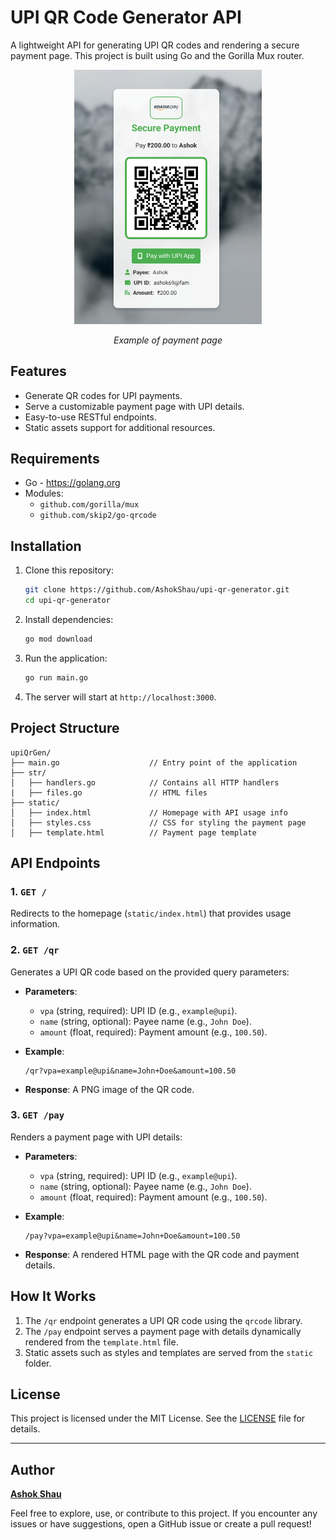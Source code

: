# UPI QR Code Generator API

A lightweight API for generating UPI QR codes and rendering a secure payment page. This project is built using Go and the Gorilla Mux router.


<p align="center">
  <img src="https://raw.githubusercontent.com/AshokShau/upi-qr-generator/master/.github/pay.png" 
       alt="Pay Example" 
       width="300" 
       height="auto">
</p>
<p align="center"><em>Example of payment page</em></p>



## Features
- Generate QR codes for UPI payments.
- Serve a customizable payment page with UPI details.
- Easy-to-use RESTful endpoints.
- Static assets support for additional resources.

## Requirements
- Go - https://golang.org
- Modules:
  - `github.com/gorilla/mux`
  - `github.com/skip2/go-qrcode`

## Installation
1. Clone this repository:
   ```bash
   git clone https://github.com/AshokShau/upi-qr-generator.git
   cd upi-qr-generator
   ```

2. Install dependencies:
    ```bash
    go mod download
    ```
   
3. Run the application:
   ```bash
   go run main.go
   ```

4. The server will start at `http://localhost:3000`.

## Project Structure
```
upiQrGen/
├── main.go                    // Entry point of the application
├── str/
│   ├── handlers.go            // Contains all HTTP handlers
|   ├── files.go               // HTML files
├── static/
│   ├── index.html             // Homepage with API usage info
│   ├── styles.css             // CSS for styling the payment page
│   ├── template.html          // Payment page template
```

## API Endpoints

### 1. `GET /`
Redirects to the homepage (`static/index.html`) that provides usage information.

### 2. `GET /qr`
Generates a UPI QR code based on the provided query parameters:
- **Parameters**:
    - `vpa` (string, required): UPI ID (e.g., `example@upi`).
    - `name` (string, optional): Payee name (e.g., `John Doe`).
    - `amount` (float, required): Payment amount (e.g., `100.50`).

- **Example**:
  ```
  /qr?vpa=example@upi&name=John+Doe&amount=100.50
  ```

- **Response**:
  A PNG image of the QR code.

### 3. `GET /pay`
Renders a payment page with UPI details:
- **Parameters**:
    - `vpa` (string, required): UPI ID (e.g., `example@upi`).
    - `name` (string, optional): Payee name (e.g., `John Doe`).
    - `amount` (float, required): Payment amount (e.g., `100.50`).

- **Example**:
  ```
  /pay?vpa=example@upi&name=John+Doe&amount=100.50
  ```

- **Response**:
  A rendered HTML page with the QR code and payment details.

## How It Works
1. The `/qr` endpoint generates a UPI QR code using the `qrcode` library.
2. The `/pay` endpoint serves a payment page with details dynamically rendered from the `template.html` file.
3. Static assets such as styles and templates are served from the `static` folder.

## License
This project is licensed under the MIT License. See the [LICENSE](LICENSE) file for details.

---

## Author
[**Ashok Shau**](https://github.com/AshokShau)

Feel free to explore, use, or contribute to this project. If you encounter any issues or have suggestions, open a GitHub issue or create a pull request!

